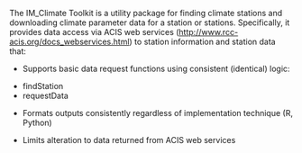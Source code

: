 The IM_Climate Toolkit is a utility package for finding climate stations and downloading climate parameter data for a station or stations.  Specifically, it provides data access via ACIS web services (http://www.rcc-acis.org/docs_webservices.html) to station information and station data that:

+ Supports basic data request functions using consistent (identical) logic:

* findStation
* requestData

+ Formats outputs consistently regardless of implementation technique (R, Python)

* Limits alteration to data returned from ACIS web services
